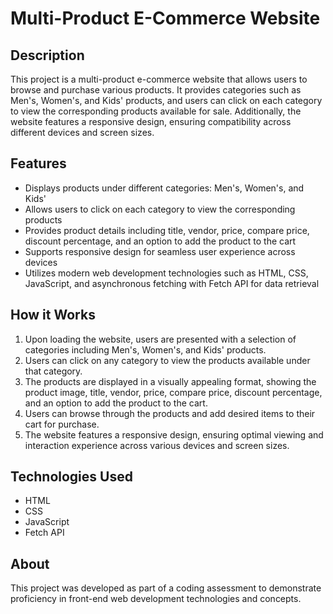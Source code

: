 # Multi-Product E-Commerce Website

## Description
This project is a multi-product e-commerce website that allows users to browse and purchase various products. It provides categories such as Men's, Women's, and Kids' products, and users can click on each category to view the corresponding products available for sale. Additionally, the website features a responsive design, ensuring compatibility across different devices and screen sizes.

## Features
- Displays products under different categories: Men's, Women's, and Kids'
- Allows users to click on each category to view the corresponding products
- Provides product details including title, vendor, price, compare price, discount percentage, and an option to add the product to the cart
- Supports responsive design for seamless user experience across devices
- Utilizes modern web development technologies such as HTML, CSS, JavaScript, and asynchronous fetching with Fetch API for data retrieval

## How it Works
1. Upon loading the website, users are presented with a selection of categories including Men's, Women's, and Kids' products.
2. Users can click on any category to view the products available under that category.
3. The products are displayed in a visually appealing format, showing the product image, title, vendor, price, compare price, discount percentage, and an option to add the product to the cart.
4. Users can browse through the products and add desired items to their cart for purchase.
5. The website features a responsive design, ensuring optimal viewing and interaction experience across various devices and screen sizes.

## Technologies Used
- HTML
- CSS
- JavaScript
- Fetch API

## About
This project was developed as part of a coding assessment to demonstrate proficiency in front-end web development technologies and concepts.
